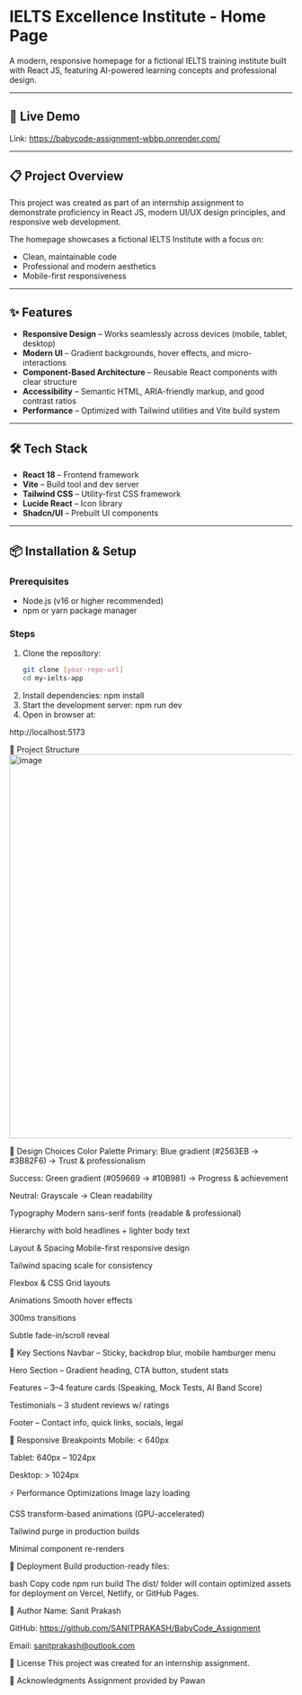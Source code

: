 # IELTS Excellence Institute - Home Page

A modern, responsive homepage for a fictional IELTS training institute built with React JS, featuring AI-powered learning concepts and professional design.

---

## 🚀 Live Demo
Link: https://babycode-assignment-wbbp.onrender.com/

---

## 📋 Project Overview

This project was created as part of an internship assignment to demonstrate proficiency in React JS, modern UI/UX design principles, and responsive web development.  

The homepage showcases a fictional IELTS Institute with a focus on:
- Clean, maintainable code
- Professional and modern aesthetics
- Mobile-first responsiveness

---

## ✨ Features

- **Responsive Design** – Works seamlessly across devices (mobile, tablet, desktop)  
- **Modern UI** – Gradient backgrounds, hover effects, and micro-interactions  
- **Component-Based Architecture** – Reusable React components with clear structure  
- **Accessibility** – Semantic HTML, ARIA-friendly markup, and good contrast ratios  
- **Performance** – Optimized with Tailwind utilities and Vite build system  

---

## 🛠️ Tech Stack

- **React 18** – Frontend framework  
- **Vite** – Build tool and dev server  
- **Tailwind CSS** – Utility-first CSS framework  
- **Lucide React** – Icon library  
- **Shadcn/UI** – Prebuilt UI components  

---

## 📦 Installation & Setup

### Prerequisites
- Node.js (v16 or higher recommended)  
- npm or yarn package manager  

### Steps

1. Clone the repository:
   ```bash
   git clone [your-repo-url]
   cd my-ielts-app
2. Install dependencies: npm install
3. Start the development server: npm run dev
4. Open in browser at:

http://localhost:5173


📁 Project Structure
<img width="1104" height="682" alt="image" src="https://github.com/user-attachments/assets/b5eecc92-5cee-4443-be90-7209b68cca8d" />



🎨 Design Choices
Color Palette
Primary: Blue gradient (#2563EB → #3B82F6) → Trust & professionalism

Success: Green gradient (#059669 → #10B981) → Progress & achievement

Neutral: Grayscale → Clean readability

Typography
Modern sans-serif fonts (readable & professional)

Hierarchy with bold headlines + lighter body text

Layout & Spacing
Mobile-first responsive design

Tailwind spacing scale for consistency

Flexbox & CSS Grid layouts

Animations
Smooth hover effects

300ms transitions

Subtle fade-in/scroll reveal

🎯 Key Sections
Navbar – Sticky, backdrop blur, mobile hamburger menu

Hero Section – Gradient heading, CTA button, student stats

Features – 3–4 feature cards (Speaking, Mock Tests, AI Band Score)

Testimonials – 3 student reviews w/ ratings

Footer – Contact info, quick links, socials, legal

📱 Responsive Breakpoints
Mobile: < 640px

Tablet: 640px – 1024px

Desktop: > 1024px

⚡ Performance Optimizations
Image lazy loading

CSS transform-based animations (GPU-accelerated)

Tailwind purge in production builds

Minimal component re-renders

🚢 Deployment
Build production-ready files:

bash
Copy code
npm run build
The dist/ folder will contain optimized assets for deployment on Vercel, Netlify, or GitHub Pages.

👤 Author
Name: Sanit Prakash

GitHub: https://github.com/SANITPRAKASH/BabyCode_Assignment

Email: sanitprakash@outlook.com

📄 License
This project was created for an internship assignment.

🙏 Acknowledgments
Assignment provided by Pawan

